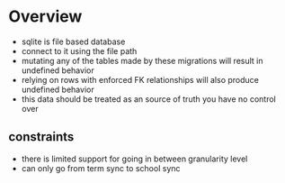 # Overview
- sqlite is file based database
- connect to it using the file path
- mutating any of the tables made by these migrations will result in undefined behavior
- relying on rows with enforced FK relationships will also produce undefined behavior
- this data should be treated as an source of truth you have no control over
## constraints
- there is limited support for going in between granularity level
- can only go from term sync to school sync
